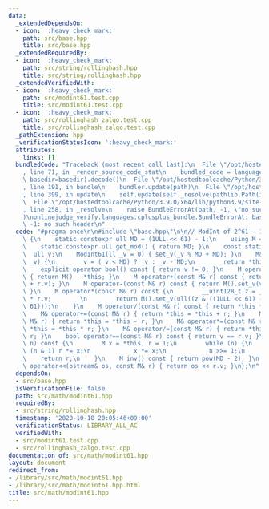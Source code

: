 ```yaml
---
data:
  _extendedDependsOn:
  - icon: ':heavy_check_mark:'
    path: src/base.hpp
    title: src/base.hpp
  _extendedRequiredBy:
  - icon: ':heavy_check_mark:'
    path: src/string/rollinghash.hpp
    title: src/string/rollinghash.hpp
  _extendedVerifiedWith:
  - icon: ':heavy_check_mark:'
    path: src/modint61.test.cpp
    title: src/modint61.test.cpp
  - icon: ':heavy_check_mark:'
    path: src/rollinghash_zalgo.test.cpp
    title: src/rollinghash_zalgo.test.cpp
  _pathExtension: hpp
  _verificationStatusIcon: ':heavy_check_mark:'
  attributes:
    links: []
  bundledCode: "Traceback (most recent call last):\n  File \"/opt/hostedtoolcache/Python/3.9.0/x64/lib/python3.9/site-packages/onlinejudge_verify/documentation/build.py\"\
    , line 71, in _render_source_code_stat\n    bundled_code = language.bundle(stat.path,\
    \ basedir=basedir).decode()\n  File \"/opt/hostedtoolcache/Python/3.9.0/x64/lib/python3.9/site-packages/onlinejudge_verify/languages/cplusplus.py\"\
    , line 191, in bundle\n    bundler.update(path)\n  File \"/opt/hostedtoolcache/Python/3.9.0/x64/lib/python3.9/site-packages/onlinejudge_verify/languages/cplusplus_bundle.py\"\
    , line 399, in update\n    self.update(self._resolve(pathlib.Path(included), included_from=path))\n\
    \  File \"/opt/hostedtoolcache/Python/3.9.0/x64/lib/python3.9/site-packages/onlinejudge_verify/languages/cplusplus_bundle.py\"\
    , line 258, in _resolve\n    raise BundleErrorAt(path, -1, \"no such header\"\
    )\nonlinejudge_verify.languages.cplusplus_bundle.BundleErrorAt: base.hpp: line\
    \ -1: no such header\n"
  code: "#pragma once\n\n#include \"base.hpp\"\n\n// ModInt of 2^61 - 1\nstruct ModInt61\
    \ {\n    static constexpr ull MD = (1ULL << 61) - 1;\n    using M = ModInt61;\n\
    \    static constexpr ull get_mod() { return MD; }\n    const static M G;\n  \
    \  ull v;\n    ModInt61(ll _v = 0) { set_v(_v % MD + MD); }\n    M& set_v(ull\
    \ _v) {\n        v = (_v < MD) ? _v : _v - MD;\n        return *this;\n    }\n\
    \    explicit operator bool() const { return v != 0; }\n    M operator-() const\
    \ { return M() - *this; }\n    M operator+(const M& r) const { return M().set_v(v\
    \ + r.v); }\n    M operator-(const M& r) const { return M().set_v(v + MD - r.v);\
    \ }\n    M operator*(const M& r) const {\n        __uint128_t z = __uint128_t(v)\
    \ * r.v;        \n        return M().set_v(ull((z & ((1ULL << 61) - 1)) + (z >>\
    \ 61)));\n    }\n    M operator/(const M& r) const { return *this * r.inv(); }\n\
    \    M& operator+=(const M& r) { return *this = *this + r; }\n    M& operator-=(const\
    \ M& r) { return *this = *this - r; }\n    M& operator*=(const M& r) { return\
    \ *this = *this * r; }\n    M& operator/=(const M& r) { return *this = *this /\
    \ r; }\n    bool operator==(const M& r) const { return v == r.v; }\n    M pow(ll\
    \ n) const {\n        M x = *this, r = 1;\n        while (n) {\n            if\
    \ (n & 1) r *= x;\n            x *= x;\n            n >>= 1;\n        }\n    \
    \    return r;\n    }\n    M inv() const { return pow(MD - 2); }\n    friend ostream&\
    \ operator<<(ostream& os, const M& r) { return os << r.v; }\n};\n"
  dependsOn:
  - src/base.hpp
  isVerificationFile: false
  path: src/math/modint61.hpp
  requiredBy:
  - src/string/rollinghash.hpp
  timestamp: '2020-10-18 20:05:46+09:00'
  verificationStatus: LIBRARY_ALL_AC
  verifiedWith:
  - src/modint61.test.cpp
  - src/rollinghash_zalgo.test.cpp
documentation_of: src/math/modint61.hpp
layout: document
redirect_from:
- /library/src/math/modint61.hpp
- /library/src/math/modint61.hpp.html
title: src/math/modint61.hpp
---
```

